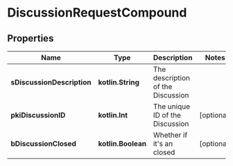 
# DiscussionRequestCompound

## Properties
Name | Type | Description | Notes
------------ | ------------- | ------------- | -------------
**sDiscussionDescription** | **kotlin.String** | The description of the Discussion | 
**pkiDiscussionID** | **kotlin.Int** | The unique ID of the Discussion |  [optional]
**bDiscussionClosed** | **kotlin.Boolean** | Whether if it&#39;s an closed |  [optional]



